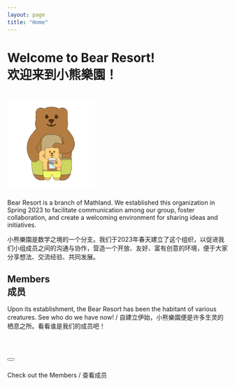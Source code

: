 ```yaml
---
layout: page
title: "Home"
---
```


# Welcome to Bear Resort! <br> 欢迎来到小熊樂園！

# <img src="/logos/home.gif" height="200"><br>

Bear Resort is a branch of Mathland. We established this organization in Spring 2023 to facilitate communication among our group, foster collaboration, and create a welcoming environment for sharing ideas and initiatives.

小熊樂園是数学之境的一个分支。我们于2023年春天建立了这个组织，以促进我们小组成员之间的沟通与协作，营造一个开放、友好、富有创意的环境，便于大家分享想法、交流经验、共同发展。

## Members <br> 成员

Upon its establishment, the Bear Resort has been the habitant of various creatures. See who do we have now! / 自建立伊始，小熊樂園便是许多生灵的栖息之所。看看谁是我们的成员吧！

# <button onclick="window.open('/chars/chars.html', '_blank')">
  Check out the Members / 查看成员
</button>